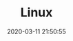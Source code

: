 ---
pageComponent: 
  name: Catalogue
  data: 
    key: 03.Linux
    imgUrl: /img/linux-icon.svg
    description: Linux、服务器
title: Linux
date: 2020-03-11 21:50:55
permalink: /linux
sidebar: false
article: false
comment: false
editLink: false
---